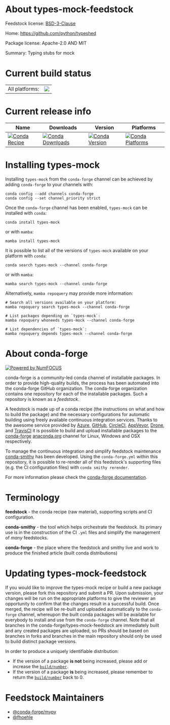 About types-mock-feedstock
==========================

Feedstock license: [BSD-3-Clause](https://github.com/conda-forge/types-mock-feedstock/blob/main/LICENSE.txt)

Home: https://github.com/python/typeshed

Package license: Apache-2.0 AND MIT

Summary: Typing stubs for mock

Current build status
====================


<table><tr><td>All platforms:</td>
    <td>
      <a href="https://dev.azure.com/conda-forge/feedstock-builds/_build/latest?definitionId=13140&branchName=main">
        <img src="https://dev.azure.com/conda-forge/feedstock-builds/_apis/build/status/types-mock-feedstock?branchName=main">
      </a>
    </td>
  </tr>
</table>

Current release info
====================

| Name | Downloads | Version | Platforms |
| --- | --- | --- | --- |
| [![Conda Recipe](https://img.shields.io/badge/recipe-types--mock-green.svg)](https://anaconda.org/conda-forge/types-mock) | [![Conda Downloads](https://img.shields.io/conda/dn/conda-forge/types-mock.svg)](https://anaconda.org/conda-forge/types-mock) | [![Conda Version](https://img.shields.io/conda/vn/conda-forge/types-mock.svg)](https://anaconda.org/conda-forge/types-mock) | [![Conda Platforms](https://img.shields.io/conda/pn/conda-forge/types-mock.svg)](https://anaconda.org/conda-forge/types-mock) |

Installing types-mock
=====================

Installing `types-mock` from the `conda-forge` channel can be achieved by adding `conda-forge` to your channels with:

```
conda config --add channels conda-forge
conda config --set channel_priority strict
```

Once the `conda-forge` channel has been enabled, `types-mock` can be installed with `conda`:

```
conda install types-mock
```

or with `mamba`:

```
mamba install types-mock
```

It is possible to list all of the versions of `types-mock` available on your platform with `conda`:

```
conda search types-mock --channel conda-forge
```

or with `mamba`:

```
mamba search types-mock --channel conda-forge
```

Alternatively, `mamba repoquery` may provide more information:

```
# Search all versions available on your platform:
mamba repoquery search types-mock --channel conda-forge

# List packages depending on `types-mock`:
mamba repoquery whoneeds types-mock --channel conda-forge

# List dependencies of `types-mock`:
mamba repoquery depends types-mock --channel conda-forge
```


About conda-forge
=================

[![Powered by
NumFOCUS](https://img.shields.io/badge/powered%20by-NumFOCUS-orange.svg?style=flat&colorA=E1523D&colorB=007D8A)](https://numfocus.org)

conda-forge is a community-led conda channel of installable packages.
In order to provide high-quality builds, the process has been automated into the
conda-forge GitHub organization. The conda-forge organization contains one repository
for each of the installable packages. Such a repository is known as a *feedstock*.

A feedstock is made up of a conda recipe (the instructions on what and how to build
the package) and the necessary configurations for automatic building using freely
available continuous integration services. Thanks to the awesome service provided by
[Azure](https://azure.microsoft.com/en-us/services/devops/), [GitHub](https://github.com/),
[CircleCI](https://circleci.com/), [AppVeyor](https://www.appveyor.com/),
[Drone](https://cloud.drone.io/welcome), and [TravisCI](https://travis-ci.com/)
it is possible to build and upload installable packages to the
[conda-forge](https://anaconda.org/conda-forge) [anaconda.org](https://anaconda.org/)
channel for Linux, Windows and OSX respectively.

To manage the continuous integration and simplify feedstock maintenance
[conda-smithy](https://github.com/conda-forge/conda-smithy) has been developed.
Using the ``conda-forge.yml`` within this repository, it is possible to re-render all of
this feedstock's supporting files (e.g. the CI configuration files) with ``conda smithy rerender``.

For more information please check the [conda-forge documentation](https://conda-forge.org/docs/).

Terminology
===========

**feedstock** - the conda recipe (raw material), supporting scripts and CI configuration.

**conda-smithy** - the tool which helps orchestrate the feedstock.
                   Its primary use is in the construction of the CI ``.yml`` files
                   and simplify the management of *many* feedstocks.

**conda-forge** - the place where the feedstock and smithy live and work to
                  produce the finished article (built conda distributions)


Updating types-mock-feedstock
=============================

If you would like to improve the types-mock recipe or build a new
package version, please fork this repository and submit a PR. Upon submission,
your changes will be run on the appropriate platforms to give the reviewer an
opportunity to confirm that the changes result in a successful build. Once
merged, the recipe will be re-built and uploaded automatically to the
`conda-forge` channel, whereupon the built conda packages will be available for
everybody to install and use from the `conda-forge` channel.
Note that all branches in the conda-forge/types-mock-feedstock are
immediately built and any created packages are uploaded, so PRs should be based
on branches in forks and branches in the main repository should only be used to
build distinct package versions.

In order to produce a uniquely identifiable distribution:
 * If the version of a package **is not** being increased, please add or increase
   the [``build/number``](https://docs.conda.io/projects/conda-build/en/latest/resources/define-metadata.html#build-number-and-string).
 * If the version of a package **is** being increased, please remember to return
   the [``build/number``](https://docs.conda.io/projects/conda-build/en/latest/resources/define-metadata.html#build-number-and-string)
   back to 0.

Feedstock Maintainers
=====================

* [@conda-forge/mypy](https://github.com/conda-forge/mypy/)
* [@fhoehle](https://github.com/fhoehle/)


